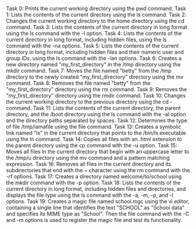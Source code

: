 Task 0: Prints the current working directory using the pwd command.
Task 1: Lists the contents of the current directory using the ls command.
Task 2: Changes the current working directory to the home directory using the cd command.
Task 3: Lists the contents of the current directory in long format using the ls command with the -l option.
Task 4: Lists the contents of the current directory in long format, including hidden files, using the ls command with the -na options.
Task 5: Lists the contents of the current directory in long format, including hidden files and their numeric user and group IDs, using the ls command with the -lan options.
Task 6: Creates a new directory named "my_first_directory" in the /tmp directory using the mkdir command.
Task 7: Moves the file named "betty" from the /tmp directory to the newly created "my_first_directory" directory using the mv command.
Task 8: Removes the file named "betty" from the "my_first_directory" directory using the rm command.
Task 9: Removes the "my_first_directory" directory using the rmdir command.
Task 10: Changes the current working directory to the previous directory using the cd - command.
Task 11: Lists the contents of the current directory, the parent directory, and the /boot directory using the ls command with the -al option and the directory paths separated by spaces.
Task 12: Determines the type of file /tmp/iamafile using the file command.
Task 13: Creates a symbolic link named "ls" in the current directory that points to the /bin/ls executable using the ln command.
Task 14: Copies all files with an .html extension to the parent directory using the cp command with the -u option.
Task 15: Moves all files in the current directory that begin with an uppercase letter to the /tmp/u directory using the mv command and a pattern matching expression.
Task 16: Removes all files in the current directory and its subdirectories that end with the ~ character using the rm command with the -rf options.
Task 17: Creates a directory named welcome/to/school using the mkdir command with the -p option.
Task 18: Lists the contents of the current directory in long format, including hidden files and directories, and displays the file type using the ls command with the -a, -m, -p, and -l options.
Task 19: Creates a magic file named school.mgc using the vi editor, containing a single line that identifies the text "SCHOOL" as "School data" and specifies its MIME type as "School". Then the file command with the -C and -m options is used to register the magic file and test its functionality.
